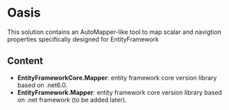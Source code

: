 # Oasis
This solution contains an AutoMapper-like tool to map scalar and navigtion properties specifically designed for EntityFramework
## Content
* **EntityFrameworkCore.Mapper**: entity framework core version library based on .net6.0.
* **EntityFramework.Mapper**: entity framework core version library based on .net framework (to be added later).

